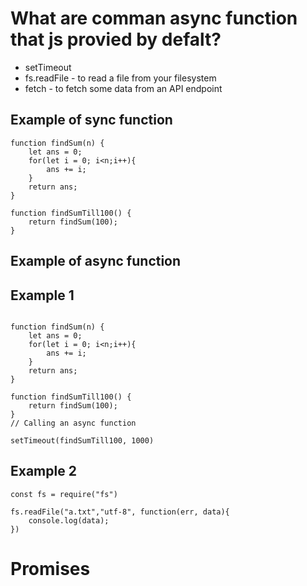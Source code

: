 # What are comman async function that js provied by defalt?

- setTimeout
- fs.readFile - to read a file from your filesystem
- fetch - to fetch some data from an API endpoint

## Example of sync function

```
function findSum(n) {
    let ans = 0;
    for(let i = 0; i<n;i++){
        ans += i;
    }
    return ans;
}

function findSumTill100() {
    return findSum(100);
}
```
##  Example of async function

## **Example 1** 

```

function findSum(n) {
    let ans = 0;
    for(let i = 0; i<n;i++){
        ans += i;
    }
    return ans;
}

function findSumTill100() {
    return findSum(100);
}
// Calling an async function

setTimeout(findSumTill100, 1000)

```
## **Example 2**

```
const fs = require("fs")

fs.readFile("a.txt","utf-8", function(err, data){
    console.log(data);
})
```

# Promises

